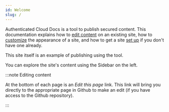 ```yaml
---
id: Welcome
slug: /
---
```


Authenticated Cloud Docs is a tool to publish secured content.  This documentation explains how to [edit content](Content%20Editing/ContentEditing) on an existing site, how to [customize](Site%20Customization/SiteCustomization) the appearance of a site, and how to get a site [set up](Site%20Setup/SiteSetup) if you don't have one already.

This site itself is an example of publishing using the tool.

You can explore the site's content using the Sidebar on the left.

:::note Editing content

At the bottom of each page is an _Edit this page_ link.  This link will bring you directly to the appropriate page in Github to make an edit (if you have access to the Github repository).

:::
